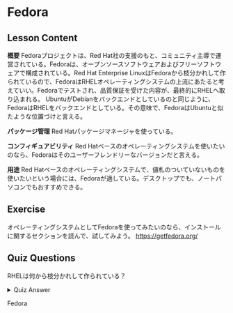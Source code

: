 # Fedora

## Lesson Content

<b>概要</b>
Fedoraプロジェクトは、Red Hat社の支援のもと、コミュニティ主導で運営されている。Fedoraは、オープンソースソフトウェアおよびフリーソフトウェアで構成されている。Red Hat Enterprise LinuxはFedoraから枝分かれして作られているので、FedoraはRHELオペレーティングシステムの上流にあたると考えていい。Fedoraでテストされ、品質保証を受けた内容が、最終的にRHELへ取り込まれる。
UbuntuがDebianをバックエンドとしているのと同じように、FedoraはRHELをバックエンドとしている。その意味で、FedoraはUbuntuと似たような位置づけと言える。

<b>パッケージ管理</b>
Red Hatパッケージマネージャを使っている。

<b>コンフィギュアビリティ</b>
Red Hatベースのオペレーティングシステムを使いたいのなら、Fedoraはそのユーザーフレンドリーなバージョンだと言える。

<b>用途</b>
Red Hatベースのオペレーティングシステムで、値札のついていないものを使いたいという場合には、Fedoraが適している。デスクトップでも、ノートパソコンでもおすすめできる。

## Exercise

オペレーティングシステムとしてFedoraを使ってみたいのなら、インストールに関するセクションを読んで、試してみよう。 <a href='https://getfedora.org/'>https://getfedora.org/</a>

## Quiz Questions

RHELは何から枝分かれして作られている？

<details>
    <summary>Quiz Answer</summary>
</details>

Fedora
